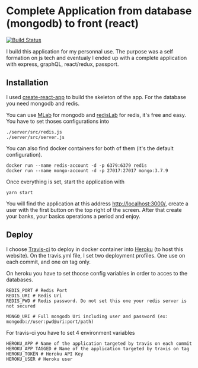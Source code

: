 # Complete Application from database (mongodb) to front (react)

[![Build Status](https://travis-ci.org/jfperrin/accounts-react.svg?branch=master)](https://travis-ci.org/jfperrin/accounts-react)

I build this application for my personnal use. The purpose was a self formation on js tech and eventualy I ended up with a complete application with express, graphQL, react/redux, passport.

## Installation

I used [create-react-app](https://github.com/facebook/create-react-app) to build the skeleton of the app. For the database you need mongodb and redis.

You can use [MLab](https://mlab.com/) for mongodb and [redisLab](https://redislabs.com/) for redis, it's free and easy.
You have to set thoses configurations into
```
./server/src/redis.js
./server/src/server.js
```

You can also find docker containers for both of them (it's the default configuration).
```docker
docker run --name redis-account -d -p 6379:6379 redis
docker run --name mongo-account -d -p 27017:27017 mongo:3.7.9
```

Once everything is set, start the application with
```
yarn start
```
You will find the application at this address [http://localhost:3000/](http://localhost:3000/), create a user with the first button on the top right of the screen.
After that create your banks, your basics operations a period and enjoy.



## Deploy

I choose [Travis-ci](https://travis-ci.org/) to deploy in docker container into [Heroku](https://www.heroku.com/) (to host this website). 
On the travis.yml file, I set two deployment profiles. One use on each commit, and one on tag only.

On heroku you have to set thoose config variables in order to acces to the databases.
```
REDIS_PORT # Redis Port
REDIS_URI # Redis Uri
REDIS_PWD # Redis password. Do not set this one your redis server is not secured

MONGO_URI # Full mongodb Uri including user and password (ex: mongodb://user:pwd@uri:port/path)
```
For travis-ci you have to set 4 environment variables
```
HEROKU_APP # Name of the application targeted by travis on each commit
HEROKU_APP_TAGGED # Name of the application targeted by travis on tag
HEROKU_TOKEN # Heroku API Key 
HEROKU_USER # Heroku user
```

